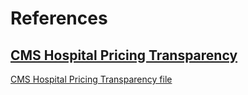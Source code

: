 # References

## [CMS Hospital Pricing Transparency](https://hamptonroads.selectspecialtyhospitals.com/patients-and-families/cms-hospital-pricing-transparency/)  
[CMS Hospital Pricing Transparency file](https://hamptonroads.selectspecialtyhospitals.com/uploadedfiles/Content/shared/Patients_and_Families/CMS_Hospital_Pricing_Transparency/hamptonroads.csv)  